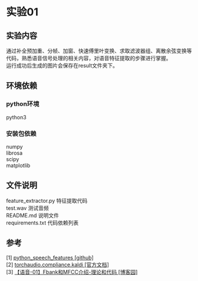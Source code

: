 # 实验01
## 实验内容
通过补全预加重、分帧、加窗、快速傅里叶变换、求取滤波器组、离散余弦变换等代码，熟悉语音信号处理的相关内容，对语音特征提取的步骤进行掌握。  
运行成功后生成的图片会保存在result文件夹下。
## 环境依赖
### python环境
python3  
### 安装包依赖
numpy  
librosa  
scipy  
matplotlib  
## 文件说明
feature_extractor.py 特征提取代码  
test.wav 测试音频  
README.md 说明文件  
requirements.txt 代码依赖列表

## 参考
[1] [python_speech_features [github]](https://github.com/jameslyons/python_speech_features.git)  
[2] [torchaudio.compliance.kaldi [官方文档]](https://pytorch.org/audio/stable/_modules/torchaudio/compliance/kaldi.html#spectrogram)  
[3] [【语音-01】Fbank和MFCC介绍-理论和代码 [博客园]](https://www.cnblogs.com/yifanrensheng/p/13510742.html#_label4_0)
